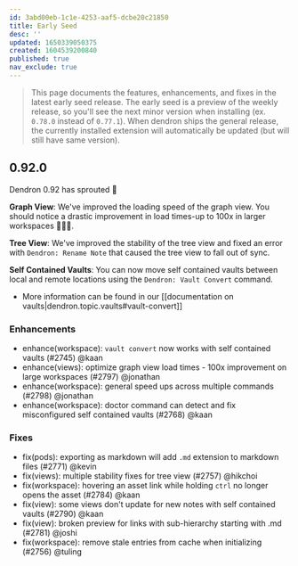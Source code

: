 ```yaml
---
id: 3abd00eb-1c1e-4253-aaf5-dcbe20c21850
title: Early Seed
desc: ''
updated: 1650339050375
created: 1604539200840
published: true
nav_exclude: true
---
```


> This page documents the features, enhancements, and fixes in the latest early seed release. The early seed is a preview of the weekly release, so you'll see the next minor version when installing (ex. `0.78.0` instead of `0.77.1`). When dendron ships the general release, the currently installed extension will automatically be updated (but will still have same version).

## 0.92.0

Dendron 0.92 has sprouted 🌱

**Graph View**: We've improved the loading speed of the graph view. You should notice a drastic improvement in load times-up to 100x in larger workspaces 🚀🚀🚀.

**Tree View**: We've improved the stability of the tree view and fixed an error with `Dendron: Rename Note` that caused the tree view to fall out of sync. 

**Self Contained Vaults**: You can now move self contained vaults between local and remote locations using the `Dendron: Vault Convert` command. 

- More information can be found in our [[documentation on vaults|dendron.topic.vaults#vault-convert]]

### Enhancements
- enhance(workspace): `vault convert` now works with self contained vaults (#2745) @kaan
- enhance(views): optimize graph view load times - 100x improvement on large workspaces (#2797) @jonathan 
- enhance(workspace): general speed ups across multiple commands (#2798) @jonathan 
- enhance(workspace): doctor command can detect and fix misconfigured self contained vaults (#2768) @kaan

### Fixes
- fix(pods): exporting as markdown will add `.md` extension to markdown files (#2771)  @kevin
- fix(views): multiple stability fixes for tree view (#2757) @hikchoi 
- fix(workspace): hovering an asset link while holding `ctrl` no longer opens the asset (#2784) @kaan
- fix(view): some views don't update for new notes with self contained vaults (#2790) @kaan
- fix(view): broken preview for links with sub-hierarchy starting with .md (#2781) @joshi
- fix(workspace): remove stale entries from cache when initializing (#2756) @tuling